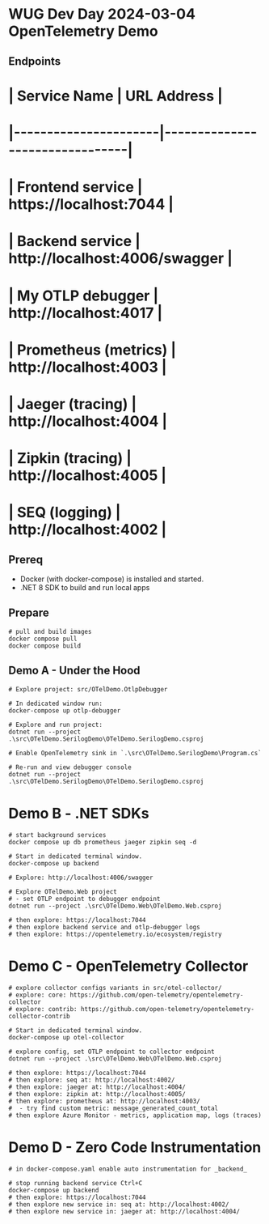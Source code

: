 # WUG Dev Day 2024-03-04 OpenTelemetry Demo

## Endpoints

# | Service Name         | URL Address                    |
# |----------------------|--------------------------------|
# | Frontend service     | https://localhost:7044         |
# | Backend service      | http://localhost:4006/swagger  |
# | My OTLP debugger     | http://localhost:4017          |
# | Prometheus (metrics) | http://localhost:4003          |
# | Jaeger (tracing)     | http://localhost:4004          |
# | Zipkin (tracing)     | http://localhost:4005          |
# | SEQ (logging)        | http://localhost:4002          |

## Prereq

* Docker (with docker-compose) is installed and started.
* .NET 8 SDK to build and run local apps

## Prepare

```
# pull and build images
docker compose pull
docker compose build
```

## Demo A - Under the Hood

```
# Explore project: src/OTelDemo.OtlpDebugger 

# In dedicated window run:
docker-compose up otlp-debugger

# Explore and run project:
dotnet run --project .\src\OTelDemo.SerilogDemo\OTelDemo.SerilogDemo.csproj

# Enable OpenTelemetry sink in `.\src\OTelDemo.SerilogDemo\Program.cs`

# Re-run and view debugger console
dotnet run --project .\src\OTelDemo.SerilogDemo\OTelDemo.SerilogDemo.csproj
```

# Demo B - .NET SDKs

```
# start background services
docker compose up db prometheus jaeger zipkin seq -d

# Start in dedicated terminal window.
docker-compose up backend

# Explore: http://localhost:4006/swagger

# Explore OTelDemo.Web project
# - set OTLP endpoint to debugger endpoint
dotnet run --project .\src\OTelDemo.Web\OTelDemo.Web.csproj

# then explore: https://localhost:7044
# then explore backend service and otlp-debugger logs
# then explore: https://opentelemetry.io/ecosystem/registry
```

# Demo C - OpenTelemetry Collector

```
# explore collector configs variants in src/otel-collector/
# explore: core: https://github.com/open-telemetry/opentelemetry-collector
# explore: contrib: https://github.com/open-telemetry/opentelemetry-collector-contrib

# Start in dedicated terminal window.
docker-compose up otel-collector

# explore config, set OTLP endpoint to collector endpoint
dotnet run --project .\src\OTelDemo.Web\OTelDemo.Web.csproj

# then explore: https://localhost:7044
# then explore: seq at: http://localhost:4002/
# then explore: jaeger at: http://localhost:4004/
# then explore: zipkin at: http://localhost:4005/
# then explore: prometheus at: http://localhost:4003/ 
#  - try find custom metric: message_generated_count_total
# then explore Azure Monitor - metrics, application map, logs (traces)
```

# Demo D - Zero Code Instrumentation

```
# in docker-compose.yaml enable auto instrumentation for _backend_

# stop running backend service Ctrl+C
docker-compose up backend
# then explore: https://localhost:7044
# then explore new service in: seq at: http://localhost:4002/
# then explore new service in: jaeger at: http://localhost:4004/
```

